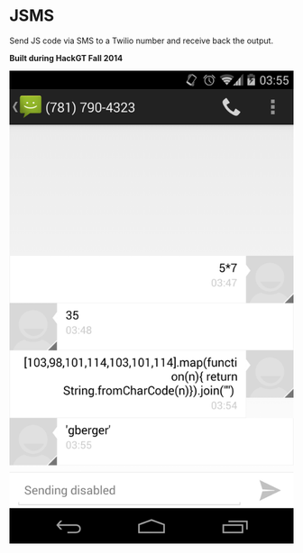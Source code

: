 JSMS
=======

Send JS code via SMS to a Twilio number and receive back the output.

**Built during HackGT Fall 2014**

![](screenshot.png)
